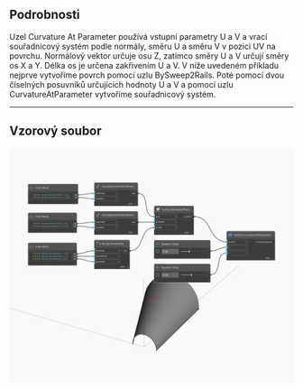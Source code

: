 ## Podrobnosti
Uzel Curvature At Parameter používá vstupní parametry U a V a vrací souřadnicový systém podle normály, směru U a směru V v pozici UV na povrchu. Normálový vektor určuje osu Z, zatímco směry U a V určují směry os X a Y. Délka os je určena zakřivením U a V. V níže uvedeném příkladu nejprve vytvoříme povrch pomocí uzlu BySweep2Rails. Poté pomocí dvou číselných posuvníků určujících hodnoty U a V a pomocí uzlu CurvatureAtParameter vytvoříme souřadnicový systém.
___
## Vzorový soubor

![CurvatureAtParameter](./Autodesk.DesignScript.Geometry.Surface.CurvatureAtParameter_img.jpg)

